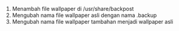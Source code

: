 1. Menambah file wallpaper di /usr/share/backpost
2. Mengubah nama file wallpaper asli dengan nama .backup
3. Mengubah nama file wallpaper tambahan menjadi wallpaper asli
